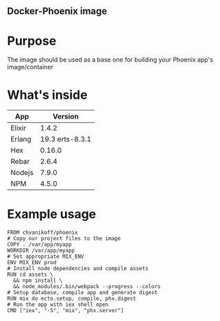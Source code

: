 ## Docker-Phoenix image

# Purpose
The image should be used as a base one for building your Phoenix app's image/container

# What's inside
| App | Version |
|----|-------|
| Elixir | 1.4.2 |
| Erlang | 19.3 erts-8.3.1 |
| Hex | 0.16.0 |
| Rebar | 2.6.4 |
| Nodejs | 7.9.0 |
| NPM | 4.5.0 |

# Example usage

```
FROM chvanikoff/phoenix
# Copy our project files to the image
COPY . /var/app/myapp
WORKDIR /var/app/myapp
# Set appropriate MIX_ENV
ENV MIX_ENV prod
# Install node dependencies and compile assets
RUN cd assets \
  && npm install \
  && node_modules/.bin/webpack --progress --colors
# Setup database, compile app and generate digest
RUN mix do ecto.setup, compile, phx.digest
# Run the app with iex shell open
CMD ["iex", "-S", "mix", "phx.server"]
```



